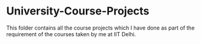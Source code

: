 # University-Course-Projects
This folder contains all the course projects which I have done as part of the requirement of the courses taken by me at IIT Delhi. 
